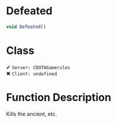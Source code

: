 # Defeated
```js	
void Defeated()
```
# Class
✔ `Server: CDOTAGamerules`  
✖ `Client: undefined`  

# Function Description
Kills the ancient, etc.
